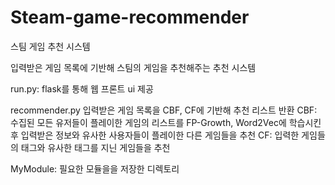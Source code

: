 # Steam-game-recommender

스팀 게임 추천 시스템

입력받은 게임 목록에 기반해 스팀의 게임을 추천해주는 추천 시스템

run.py: flask를 통해 웹 프론트 ui 제공

recommender.py
입력받은 게임 목록을 CBF, CF에 기반해 추천 리스트 반환
CBF: 수집된 모든 유저들이 플레이한 게임의 리스트를 FP-Growth, Word2Vec에 학습시킨 후 입력받은 정보와 유사한 사용자들이 플레이한 다른 게임들을 추천
CF: 입력한 게임들의 태그와 유사한 태그를 지닌 게임들을 추천

MyModule: 필요한 모듈을을 저장한 디렉토리
               


